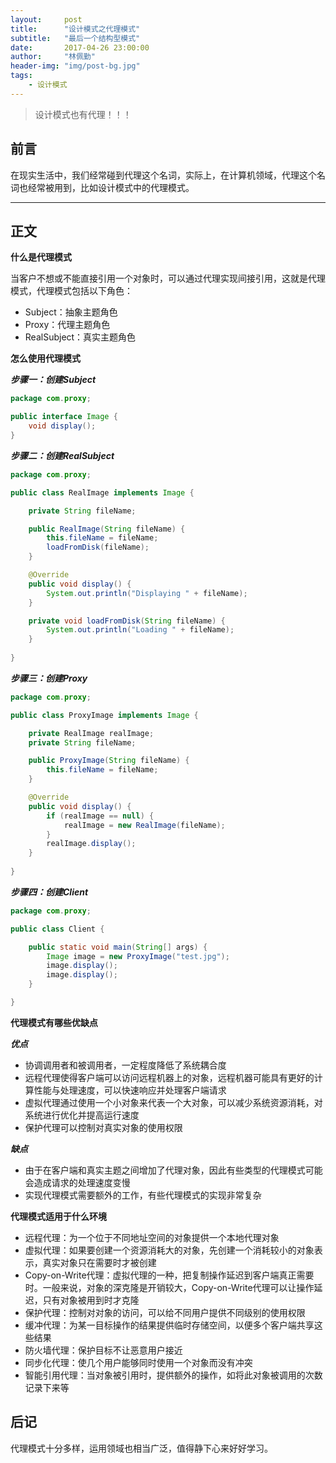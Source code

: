 ```yaml
---
layout:     post
title:      "设计模式之代理模式"
subtitle:   "最后一个结构型模式"
date:       2017-04-26 23:00:00
author:     "林佩勤"
header-img: "img/post-bg.jpg"
tags:
    - 设计模式
---
```


> 设计模式也有代理！！！
>


## 前言

在现实生活中，我们经常碰到代理这个名词，实际上，在计算机领域，代理这个名词也经常被用到，比如设计模式中的代理模式。

---

## 正文

**什么是代理模式**

当客户不想或不能直接引用一个对象时，可以通过代理实现间接引用，这就是代理模式，代理模式包括以下角色：

- Subject：抽象主题角色
- Proxy：代理主题角色
- RealSubject：真实主题角色

**怎么使用代理模式**

***步骤一：创建Subject***

```java
package com.proxy;

public interface Image {
	void display();
}
```

***步骤二：创建RealSubject***

```java
package com.proxy;

public class RealImage implements Image {

	private String fileName;

	public RealImage(String fileName) {
		this.fileName = fileName;
		loadFromDisk(fileName);
	}

	@Override
	public void display() {
		System.out.println("Displaying " + fileName);
	}

	private void loadFromDisk(String fileName) {
		System.out.println("Loading " + fileName);
	}
	
}
```

***步骤三：创建Proxy***

```java
package com.proxy;

public class ProxyImage implements Image {

	private RealImage realImage;
	private String fileName;

	public ProxyImage(String fileName) {
		this.fileName = fileName;
	}

	@Override
	public void display() {
		if (realImage == null) {
			realImage = new RealImage(fileName);
		}
		realImage.display();
	}
	
}
```

***步骤四：创建Client***

```java
package com.proxy;

public class Client {

	public static void main(String[] args) {
		Image image = new ProxyImage("test.jpg");
		image.display();
		image.display();
	}

}
```

**代理模式有哪些优缺点**

***优点***

- 协调调用者和被调用者，一定程度降低了系统耦合度
- 远程代理使得客户端可以访问远程机器上的对象，远程机器可能具有更好的计算性能与处理速度，可以快速响应并处理客户端请求
- 虚拟代理通过使用一个小对象来代表一个大对象，可以减少系统资源消耗，对系统进行优化并提高运行速度
- 保护代理可以控制对真实对象的使用权限

***缺点***

- 由于在客户端和真实主题之间增加了代理对象，因此有些类型的代理模式可能会造成请求的处理速度变慢
- 实现代理模式需要额外的工作，有些代理模式的实现非常复杂


**代理模式适用于什么环境**

- 远程代理：为一个位于不同地址空间的对象提供一个本地代理对象
- 虚拟代理：如果要创建一个资源消耗大的对象，先创建一个消耗较小的对象表示，真实对象只在需要时才被创建
- Copy-on-Write代理：虚拟代理的一种，把复制操作延迟到客户端真正需要时。一般来说，对象的深克隆是开销较大，Copy-on-Write代理可以让操作延迟，只有对象被用到时才克隆
- 保护代理：控制对对象的访问，可以给不同用户提供不同级别的使用权限
- 缓冲代理：为某一目标操作的结果提供临时存储空间，以便多个客户端共享这些结果
- 防火墙代理：保护目标不让恶意用户接近
- 同步化代理：使几个用户能够同时使用一个对象而没有冲突
- 智能引用代理：当对象被引用时，提供额外的操作，如将此对象被调用的次数记录下来等


## 后记

代理模式十分多样，运用领域也相当广泛，值得静下心来好好学习。
